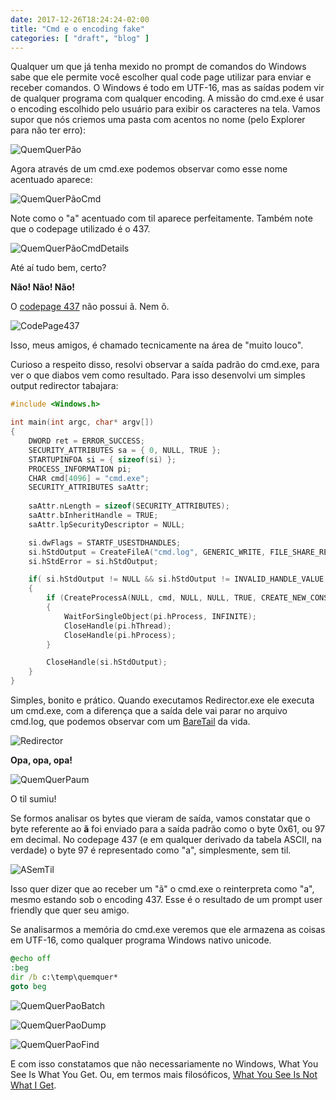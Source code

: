 ```yaml
---
date: 2017-12-26T18:24:24-02:00
title: "Cmd e o encoding fake"
categories: [ "draft", "blog" ]
---
```

Qualquer um que já tenha mexido no prompt de comandos do Windows sabe que ele permite você escolher qual code page utilizar para enviar e receber comandos. O Windows é todo em UTF-16, mas as saídas podem vir de qualquer programa com qualquer encoding. A missão do cmd.exe é usar o encoding escolhido pelo usuário para exibir os caracteres na tela. Vamos supor que nós criemos uma pasta com acentos no nome (pelo Explorer para não ter erro):

![QuemQuerPão](https://i.imgur.com/ZutWZiB.png)

Agora através de um cmd.exe podemos observar como esse nome acentuado aparece:

![QuemQuerPãoCmd](https://i.imgur.com/cAJED7b.png)

Note como o "a" acentuado com til aparece perfeitamente. Também note que o codepage utilizado é o 437.

![QuemQuerPãoCmdDetails](https://i.imgur.com/3Llhikv.png)

Até aí tudo bem, certo?

__Não! Não! Não!__

O [codepage 437](https://en.wikipedia.org/wiki/Code_page_437#Character_set) não possui ã. Nem õ.

![CodePage437](https://i.imgur.com/lcVG0ak.png)

Isso, meus amigos, é chamado tecnicamente na área de "muito louco".

Curioso a respeito disso, resolvi observar a saída padrão do cmd.exe, para ver o que diabos vem como resultado. Para isso desenvolvi um simples output redirector tabajara:

```cpp
#include <Windows.h>

int main(int argc, char* argv[])
{
    DWORD ret = ERROR_SUCCESS;
    SECURITY_ATTRIBUTES sa = { 0, NULL, TRUE };
    STARTUPINFOA si = { sizeof(si) };
    PROCESS_INFORMATION pi;
    CHAR cmd[4096] = "cmd.exe";
    SECURITY_ATTRIBUTES saAttr;
 
    saAttr.nLength = sizeof(SECURITY_ATTRIBUTES);
    saAttr.bInheritHandle = TRUE;
    saAttr.lpSecurityDescriptor = NULL;

    si.dwFlags = STARTF_USESTDHANDLES;
    si.hStdOutput = CreateFileA("cmd.log", GENERIC_WRITE, FILE_SHARE_READ, &sa, CREATE_ALWAYS, 0, NULL);
    si.hStdError = si.hStdOutput;

    if( si.hStdOutput != NULL && si.hStdOutput != INVALID_HANDLE_VALUE )
    {
        if (CreateProcessA(NULL, cmd, NULL, NULL, TRUE, CREATE_NEW_CONSOLE, NULL, NULL, &si, &pi))
        {
            WaitForSingleObject(pi.hProcess, INFINITE);
            CloseHandle(pi.hThread);
            CloseHandle(pi.hProcess);
        }

        CloseHandle(si.hStdOutput);
    }
}
```

Simples, bonito e prático. Quando executamos Redirector.exe ele executa um cmd.exe, com a diferença que a saída dele vai parar no arquivo cmd.log, que podemos observar com um [BareTail](https://www.baremetalsoft.com/baretail/) da vida.

![Redirector](https://i.imgur.com/92WFz8J.gif)

__Opa, opa, opa!__

![QuemQuerPaum](https://i.imgur.com/RJ85xi9.png)

O til sumiu!

Se formos analisar os bytes que vieram de saída, vamos constatar que o byte referente ao __ã__ foi enviado para a saída padrão como o byte 0x61, ou 97 em decimal. No codepage 437 (e em qualquer derivado da tabela ASCII, na verdade) o byte 97 é representado como "a", simplesmente, sem til.

![ASemTil](https://i.imgur.com/6P8n4Dg.png)

Isso quer dizer que ao receber um "ã" o cmd.exe o reinterpreta como "a", mesmo estando sob o encoding 437. Esse é o resultado de um prompt user friendly que quer seu amigo.

Se analisarmos a memória do cmd.exe veremos que ele armazena as coisas em UTF-16, como qualquer programa Windows nativo unicode.

```bat
@echo off
:beg
dir /b c:\temp\quemquer*
goto beg
```

![QuemQuerPaoBatch](https://i.imgur.com/3bsyxNU.png)

![QuemQuerPaoDump](https://i.imgur.com/4V81xIc.png)

![QuemQuerPaoFind](https://i.imgur.com/fM6Iovh.png)

E com isso constatamos que não necessariamente no Windows, What You See Is What You Get. Ou, em termos mais filosóficos, [What You See Is Not What I Get](http://cinetenisverde.com.br/lucky/).
